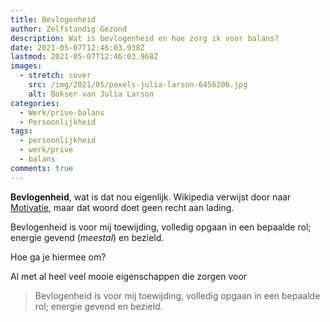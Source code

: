 ```yaml
---
title: Bevlogenheid
author: Zelfstandig Gezond
description: Wat is bevlogenheid en hoe zorg ik voor balans?
date: 2021-05-07T12:46:03.938Z
lastmod: 2021-05-07T12:46:03.968Z
images:
  - stretch: cover
    src: /img/2021/05/pexels-julia-larson-6456206.jpg
    alt: Bokser van Julia Larson
categories:
  - Werk/prive-balans
  - Persoonlijkheid
tags:
  - persoonlijkheid
  - werk/prive
  - balans
comments: true
---
```

**Bevlogenheid**, wat is dat nou eigenlijk. Wikipedia verwijst door naar [Motivatie](https://nl.wikipedia.org/wiki/Motivatie), maar dat woord doet geen recht aan lading.

Bevlogenheid is voor mij toewijding, volledig opgaan in een bepaalde rol; energie gevend (*meestal*) en bezield.

Hoe ga je hiermee om?

<!-- more -->

Al met al heel veel mooie eigenschappen die zorgen voor 

> Bevlogenheid is voor mij toewijding, volledig opgaan in een bepaalde rol; energie gevend en bezield.